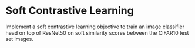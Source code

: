 # Soft Contrastive Learning
Implement a soft contrastive learning objective to train an image classifier head on top of ResNet50 on soft similarity scores between the CIFAR10 test set images. 
